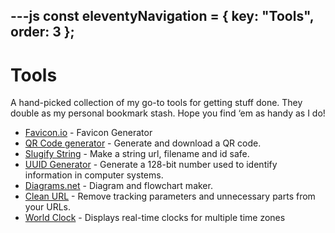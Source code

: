 ---js
const eleventyNavigation = {
	key: "Tools",
	order: 3
};
---

<h1>Tools</h1>

A hand-picked collection of my go-to tools for getting stuff done. They double as my personal bookmark stash. Hope you find ‘em as handy as I do!

- <a href="https://favicon.io/" target="_blank">Favicon.io</a> - Favicon Generator
- <a href="https://it-tools.tech/qrcode-generator" target="_blank">QR Code generator</a> - Generate and download a QR code.
- <a href="https://it-tools.tech/slugify-string" target="_blank">Slugify String</a> - Make a string url, filename and id safe.
- <a href="https://it-tools.tech/uuid-generator" target="_blank">UUID Generator</a> - Generate a 128-bit number used to identify information in computer systems. 
- <a href="https://app.diagrams.net/" target="_blank">Diagrams.net</a> - Diagram and flowchart maker.
- <a href="https://clean-url.pages.dev/" target="_blank">Clean URL</a> - Remove tracking parameters and unnecessary parts from your URLs.
- <a href="https://clock-7hk.pages.dev/" target="_blank">World Clock</a> - Displays real-time clocks for multiple time zones


